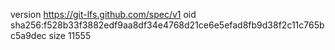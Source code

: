 version https://git-lfs.github.com/spec/v1
oid sha256:f528b33f3882edf9aa8df34e4768d21ce6e5efad8fb9d38f2c11c765bc5a9dec
size 11555
